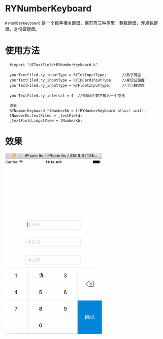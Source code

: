# RYNumberKeyboard

`RYNumberKeyboard` 是一个数字相关键盘，目前有三种类型：整数键盘，浮点数键盘，身份证键盘。

# 使用方法

```
  #import "UITextField+RYNumberKeyboard.h"
  
  yourTextFiled.ry_inputType = RYIntInputType;       //数字键盘
  yourTextFiled.ry_inputType = RYIDCardInputType;    //身份证键盘
  yourTextFiled.ry_inputType = RYFloatInputType;     //浮点数键盘
  
  yourTextFiled.ry_interval = 4  //每隔4个数字输入一个空格
  
  或者
  RYNumberKeyboard *tNumberKb = [[RYNumberKeyboard alloc] init];
  tNumberKb.textFiled = _textField;
  _textField.inputView = tNumberKb;
```

# 效果

![RYNumberKeyboard](https://github.com/Resory/Images/blob/master/RYNumberKeyboard.gif)

